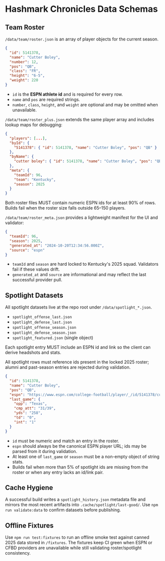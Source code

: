 # Hashmark Chronicles Data Schemas

## Team Roster

`/data/team/roster.json` is an array of player objects for the current season.

```json
{
  "id": 5141378,
  "name": "Cutter Boley",
  "number": 12,
  "pos": "QB",
  "class": "FR",
  "height": "6-5",
  "weight": 220
}
```

* `id` is the **ESPN athlete id** and is required for every row.
* `name` and `pos` are required strings.
* `number`, `class`, `height`, and `weight` are optional and may be omitted when unavailable.

`/data/team/roster_plus.json` extends the same player array and includes lookup maps for debugging:

```json
{
  "players": [...],
  "byId": {
    "5141378": { "id": 5141378, "name": "Cutter Boley", "pos": "QB" }
  },
  "byName": {
    "cutter boley": { "id": 5141378, "name": "Cutter Boley", "pos": "QB" }
  },
  "meta": {
    "teamId": 96,
    "team": "Kentucky",
    "season": 2025
  }
}
```

Both roster files MUST contain numeric ESPN ids for at least 90% of rows. Builds fail when the roster size falls outside 65–150 players.

`/data/team/roster_meta.json` provides a lightweight manifest for the UI and validator:

```json
{
  "teamId": 96,
  "season": 2025,
  "generated_at": "2024-10-20T12:34:56.000Z",
  "source": "espn"
}
```

* `teamId` and `season` are hard locked to Kentucky's 2025 squad. Validators fail if these values drift.
* `generated_at` and `source` are informational and may reflect the last successful provider pull.

## Spotlight Datasets

All spotlight datasets live at the repo root under `/data/spotlight_*.json`.

* `spotlight_offense_last.json`
* `spotlight_defense_last.json`
* `spotlight_offense_season.json`
* `spotlight_defense_season.json`
* `spotlight_featured.json` (single object)

Each spotlight entry MUST include an ESPN id and link so the client can derive headshots and stats.

All spotlight rows must reference ids present in the locked 2025 roster; alumni and past-season entries are rejected during validation.

```json
{
  "id": 5141378,
  "name": "Cutter Boley",
  "pos": "QB",
  "espn": "https://www.espn.com/college-football/player/_/id/5141378/cutter-boley",
  "last_game": {
    "opp": "Texas",
    "cmp_att": "31/39",
    "yds": "258",
    "td": "0",
    "int": "1"
  }
}
```

* `id` must be numeric and match an entry in the roster.
* `espn` should always be the canonical ESPN player URL; ids may be parsed from it during validation.
* At least one of `last_game` or `season` must be a non-empty object of string stats.
* Builds fail when more than 5% of spotlight ids are missing from the roster or when any entry lacks an id/link pair.

## Cache Hygiene

A successful build writes a `spotlight_history.json` metadata file and mirrors the most recent artifacts into `.cache/spotlight/last-good/`. Use `npm run validate:data` to confirm datasets before publishing.

## Offline Fixtures

Use `npm run test:fixtures` to run an offline smoke test against canned 2025 data stored in `/fixtures`. The fixtures keep CI
green when ESPN or CFBD providers are unavailable while still validating roster/spotlight consistency.
